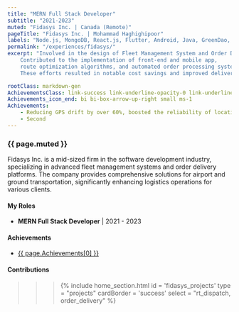 ```yaml
---
title: "MERN Full Stack Developer"
subtitle: "2021-2023"
muted: "Fidasys Inc. | Canada (Remote)"
pageTitle: "Fidasys Inc. | Mohammad Haghighipoor" 
labels: "Node.js, MongoDB, React.js, Flutter, Android, Java, GreenDao, Retrofit, GPS, BLE, HTML, JavaScript, CSS, Git, GitHub, Agile, Jira, Unit Test"
permalink: "/experiences/fidasys/"
excerpt: "Involved in the design of Fleet Management System and Order Delivery,
    Contributed to the implementation of front-end and mobile app,
    route optimization algorithms, and automated order processing systems.
    These efforts resulted in notable cost savings and improved delivery timelines."

rootClass: markdown-gen
AchievementsClass: link-success link-underline-opacity-0 link-underline-success link-offset-2 link-underline-opacity-75-hover
Achievements_icon_end: bi bi-box-arrow-up-right small ms-1
Achievements: 
    - Reducing GPS drift by over 60%, boosted the reliability of location-based features, and received positive feedback from users and stakeholders
    - Second
---
```


### {{ page.muted }}
Fidasys Inc. is a mid-sized firm in the software development industry, specializing in advanced fleet management systems and order delivery platforms. The company provides comprehensive solutions for airport and ground transportation, significantly enhancing logistics operations for various clients.

#### My Roles
- **MERN Full Stack Developer** &#124; 2021 - 2023

#### Achievements
- <a class="{{ page.AchievementsClass }}" href="/challenges/gps_drift">{{ page.Achievements[0] }}<i class="{{ page.Achievements_icon_end }}"></i></a>

#### Contributions
>>> {% include home_section.html 
        id = 'fidasys_projects'
        type = "projects"
        cardBorder = 'success'
        select = "rt_dispatch, order_delivery"
    %}